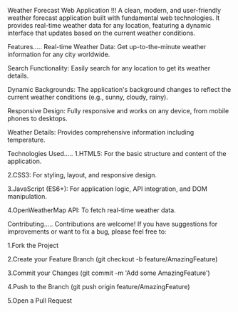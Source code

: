Weather Forecast Web Application !!!
A clean, modern, and user-friendly weather forecast application built with fundamental web technologies. It provides real-time weather data for any location, featuring a dynamic interface that updates based on the current weather conditions.

Features.....
Real-time Weather Data: Get up-to-the-minute weather information for any city worldwide.

Search Functionality: Easily search for any location to get its weather details.

Dynamic Backgrounds: The application's background changes to reflect the current weather conditions (e.g., sunny, cloudy, rainy).

Responsive Design: Fully responsive and works on any device, from mobile phones to desktops.

Weather Details: Provides comprehensive information including temperature.

Technologies Used.....
1.HTML5: For the basic structure and content of the application.

2.CSS3: For styling, layout, and responsive design.

3.JavaScript (ES6+): For application logic, API integration, and DOM manipulation.

4.OpenWeatherMap API: To fetch real-time weather data.

Contributing.....
Contributions are welcome! If you have suggestions for improvements or want to fix a bug, please feel free to:

1.Fork the Project

2.Create your Feature Branch (git checkout -b feature/AmazingFeature)

3.Commit your Changes (git commit -m 'Add some AmazingFeature')

4.Push to the Branch (git push origin feature/AmazingFeature)

5.Open a Pull Request
